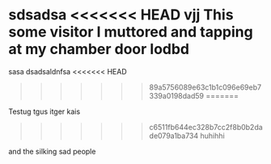 sdsadsa
<<<<<<< HEAD
vjj
This some visitor I muttored and tapping at my chamber door
lodbd
=======
sasa
dsadsaldnfsa
<<<<<<< HEAD
>>>>>>> 89a5756089e63c1b1c096e69eb7339a0198dad59
=======

Testug tgus itger kais
>>>>>>> c6511fb644ec328b7cc2f8b0b2dade079a1ba734
huhihhi

and the silking sad people
